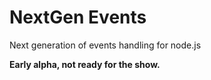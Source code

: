 

# NextGen Events

Next generation of events handling for node.js

**Early alpha, not ready for the show.**




